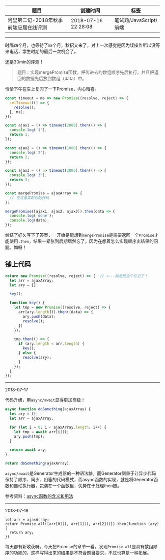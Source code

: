 | 题目                                  | 创建时间            | 标签                   |
| ------------------------------------- | ------------------- | ---------------------- |
| 阿里第二记-2018年秋季前端应届在线评测 | 2018-07-16 22:28:08 | 笔试题/JavaScript/前端 |

---

时隔四个月，也等待了四个月，秋招又来了。对上一次感觉是因为误操作所以没等来电话，学生时期的最后一次机会了。

还是30min的评测！

> 题目：实现mergePromise函数，把传进去的数组顺序先后执行，并且把返回的数据先后放到数组（data）中。

恰恰下午在车上复习了一下Promise，内心暗喜。

```JavaScript
const timeout = ms => new Promise((resolve, reject) => {
  setTimeout(() => {
    resolve();
  }, ms);
});

const ajax1 = () => timeout(2000).then(() => {
  console.log('1');
  return 1;
});

const ajax2 = () => timeout(1000).then(() => {
  console.log('2');
  return 2;
});

const ajax3 = () => timeout(2000).then(() => {
  console.log('3');
  return 3;
});

const mergePromise = ajaxArray => {
  // 在这里实现你的代码
};

mergePromise([ajax1, ajax2, ajax3]).then(data => {
  console.log('done');
  console.log(data);
});
```

纠结了好久写下了答案，一开始是能想到`mergePromise`是需要返回一个`Promise`才能使用`.then`，结果一紧张到后期居然忘了，因为在想着怎么实现顺序出结果的问题。悔呀！

## 铺上代码

```JavaScript
return new Promise((resolve, reject) => {  // <---就是把这个忘记了！
  let arr = ajaxArray;
  let ary = [];

  key();

  function key() {
    let tmp = new Promise((resolve, reject) => {
      arr[ary.length]().then((data) => {
        ary.push(data);
        resolve();
      })
    });

    tmp.then(() => {
      if (ary.length < arr.length) {
        key();
      } else {
        resolve(ary);
      }
    });
  }
});
```
---

2018-07-17

代码升级，用`async/await`显得更加高级！

```JavaScript
async function doSomething(ajaxArray) {
  let ary = [];
  let arr = ajaxArray;

  for (let i = 0; i < ajaxArray.length; i++) {
    let tmp = await arr[i]();
    ary.push(tmp);
  }

  return await ary;
}

return doSomething(ajaxArray);
```

`async/await`是Generator生成器的一种语法糖。而Generator侧重于让异步代码保持了顺序、同步、阻塞的代码模式，而async函数的实现，就是将Generator函数和自动执行器，包装在一个函数里，优势在于处理then链。

参考资料：[async函数的含义和用法](http://www.ruanyifeng.com/blog/2015/05/async.html)

---

2018-07-18

```JavaScirpt
let arr = ajaxArray;
return Promise.all([arr[0](), arr[1](), arr[2]()]).then(function (ary) {
  return ary;
})
```

每天都有新收获呀。今天把Promise的章节一看，发现`Promise.all`是具有数组顺序的功能的，这样写得出来的结果是不符合题目要求，不过也算是一种拓展。